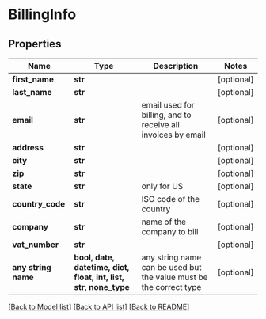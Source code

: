# BillingInfo


## Properties
Name | Type | Description | Notes
------------ | ------------- | ------------- | -------------
**first_name** | **str** |  | [optional] 
**last_name** | **str** |  | [optional] 
**email** | **str** | email used for billing, and to receive all invoices by email | [optional] 
**address** | **str** |  | [optional] 
**city** | **str** |  | [optional] 
**zip** | **str** |  | [optional] 
**state** | **str** | only for US | [optional] 
**country_code** | **str** | ISO code of the country | [optional] 
**company** | **str** | name of the company to bill | [optional] 
**vat_number** | **str** |  | [optional] 
**any string name** | **bool, date, datetime, dict, float, int, list, str, none_type** | any string name can be used but the value must be the correct type | [optional]

[[Back to Model list]](../README.md#documentation-for-models) [[Back to API list]](../README.md#documentation-for-api-endpoints) [[Back to README]](../README.md)


